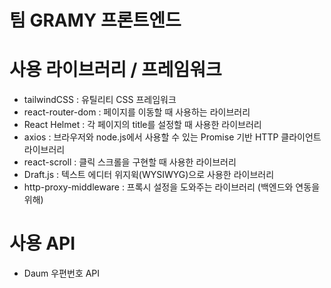 # 팀 GRAMY 프론트엔드

# 사용 라이브러리 / 프레임워크

- tailwindCSS : 유틸리티 CSS 프레임워크
- react-router-dom : 페이지를 이동할 때 사용하는 라이브러리
- React Helmet : 각 페이지의 title를 설정할 때 사용한 라이브러리
- axios : 브라우저와 node.js에서 사용할 수 있는 Promise 기반 HTTP 클라이언트 라이브러리
- react-scroll : 클릭 스크롤을 구현할 때 사용한 라이브러리
- Draft.js : 텍스트 에디터 위지윅(WYSIWYG)으로 사용한 라이브러리
- http-proxy-middleware : 프록시 설정을 도와주는 라이브러리 (백엔드와 연동을 위해)

# 사용 API

- Daum 우편번호 API
